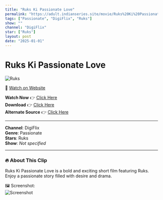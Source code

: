 ```yaml
---
title: "Ruks Ki Passionate Love"
permalink: "https://adult.indianseries.site/movie/Ruks%20Ki%20Passionate%20Love"
tags: ["Passionate", "DigiFlix", "Ruks"]
show: ""
channel: "DigiFlix"
star: ["Ruks"]
layout: post
date: "2025-01-01"
---
```


# Ruks Ki Passionate Love

![Ruks](https://shorts.desisins.com/wp-content/uploads/2024/07/Ruks-Passionate-DesiSins.com_.jpg)

🔗 [Watch on Website](https://adult.indianseries.site/movie/Ruks%20Ki%20Passionate%20Love)

**Watch Now** 👉 [Click Here](https://adult.indianseries.site/movie/Ruks%20Ki%20Passionate%20Love)  
**Download** 👉 [Click Here](https://adult.indianseries.site/movie/Ruks%20Ki%20Passionate%20Love)  
**Alternate Source** 👉 [Click Here](https://adult.indianseries.site/movie/Ruks%20Ki%20Passionate%20Love)

---

**Channel**: DigiFlix  
**Genre**: Passionate  
**Stars**: Ruks  
**Show**: *Not specified*

---

### 🔥 About This Clip

Ruks Ki Passionate Love is a bold and exciting short film featuring Ruks. Enjoy a passionate story filled with desire and drama.
 
🖼️ Screenshot:  
![Screenshot](https://shorts.desisins.com/wp-content/uploads/2024/07/Ruks-Passionate-DesiSins.com_.jpg)
